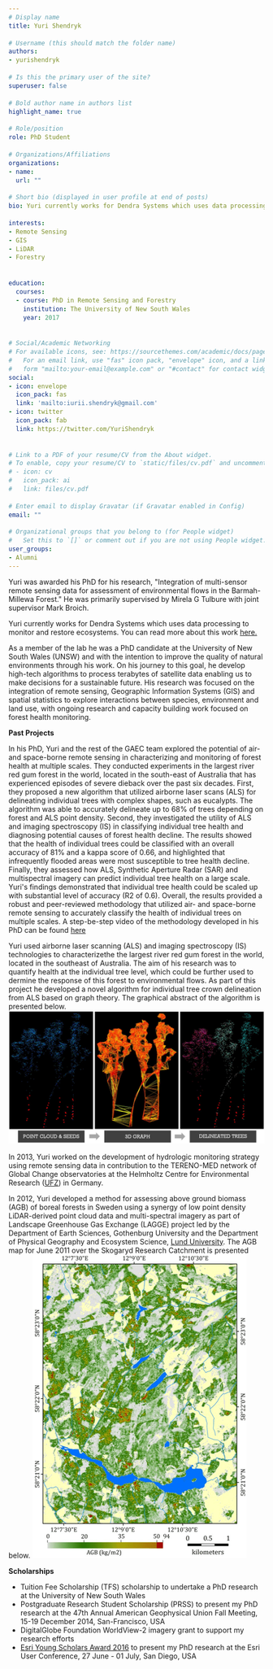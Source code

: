 ```yaml
---
# Display name
title: Yuri Shendryk

# Username (this should match the folder name)
authors:
- yurishendryk

# Is this the primary user of the site?
superuser: false

# Bold author name in authors list
highlight_name: true

# Role/position
role: PhD Student

# Organizations/Affiliations
organizations:
- name: 
  url: ""

# Short bio (displayed in user profile at end of posts)
bio: Yuri currently works for Dendra Systems which uses data processing to monitor and restore ecosystems. You can read more about this work <a href="https://dendra.io/blog/author/yuri-shendryk/"> here. </a>

interests:
- Remote Sensing
- GIS
- LiDAR
- Forestry


education:
  courses:
  - course: PhD in Remote Sensing and Forestry
    institution: The University of New South Wales
    year: 2017


# Social/Academic Networking
# For available icons, see: https://sourcethemes.com/academic/docs/page-builder/#icons
#   For an email link, use "fas" icon pack, "envelope" icon, and a link in the
#   form "mailto:your-email@example.com" or "#contact" for contact widget.
social:
- icon: envelope
  icon_pack: fas
  link: 'mailto:iurii.shendryk@gmail.com'
- icon: twitter
  icon_pack: fab
  link: https://twitter.com/YuriShendryk


# Link to a PDF of your resume/CV from the About widget.
# To enable, copy your resume/CV to `static/files/cv.pdf` and uncomment the lines below.
# - icon: cv
#   icon_pack: ai
#   link: files/cv.pdf

# Enter email to display Gravatar (if Gravatar enabled in Config)
email: ""

# Organizational groups that you belong to (for People widget)
#   Set this to `[]` or comment out if you are not using People widget.
user_groups:
- Alumni
---
```

Yuri was awarded his PhD for his research, "Integration of multi-sensor remote sensing data for assessment of environmental flows in the Barmah-Millewa Forest." He was primarily supervised by Mirela G Tulbure with joint supervisor Mark Broich.

Yuri currently works for Dendra Systems which uses data processing to monitor and restore ecosystems. You can read more about this work <a href="https://dendra.io/blog/author/yuri-shendryk/"> here. </a>

As a member of the lab he was a PhD candidate at the University of New South Wales (UNSW) and with the intention to improve the quality of natural environments through his work. On his journey to this goal, he develop high-tech algorithms to process terabytes of satellite data enabling us to make decisions for a sustainable future. His research was focused on the integration of remote sensing, Geographic Information Systems (GIS) and spatial statistics to explore interactions between species, environment and land use, with ongoing research and capacity building work focused on forest health monitoring.

<b>Past Projects</b>

In his PhD, Yuri and the rest of the GAEC team explored the potential of air- and space-borne remote sensing in characterizing and monitoring of forest health at multiple scales. They conducted experiments in the largest river red gum forest in the world, located in the south-east of Australia that has experienced episodes of severe dieback over the past six decades. First, they proposed a new algorithm that utilized airborne laser scans (ALS) for delineating individual trees with complex shapes, such as eucalypts. The algorithm was able to accurately delineate up to 68% of trees depending on forest and ALS point density. Second, they investigated the utility of ALS and imaging spectroscopy (IS) in classifying individual tree health and diagnosing potential causes of forest health decline. The results showed that the health of individual trees could be classified with an overall accuracy of 81% and a kappa score of 0.66, and highlighted that infrequently flooded areas were most susceptible to tree health decline. Finally, they assessed how ALS, Synthetic Aperture Radar (SAR) and multispectral imagery can predict individual tree health on a large scale. Yuri's findings demonstrated that individual tree health could be scaled up with substantial level of accuracy (R2 of 0.6). Overall, the results provided a robust and peer-reviewed methodology that utilized air- and space-borne remote sensing to accurately classify the health of individual trees on multiple scales. A step-be-step video of the methodology developed in his PhD can be found <a href="https://www.youtube.com/watch?v=xI937fpA7mM"> here</a>

Yuri used airborne laser scanning (ALS) and imaging spectroscopy (IS) technologies to characterizethe the largest river red gum forest in the world, located in the southeast of Australia. The aim of his research was to quantify health at the individual tree level, which could be further used to dermine the response of this forest to environmental flows. As part of this project he developed a novel algorithm for individual tree crown delineation from ALS based on graph theory. The graphical abstract of the algorithm is presented below.
<img src="abstract.png" alt="image is not available"> 

In 2013, Yuri worked on the development of hydrologic monitoring strategy using remote sensing data in contribution to the TERENO-MED network of Global Change observatories at the Helmholtz Centre for Environmental Research (<a href="https://www.ufz.de/index.php?en=33573">UFZ</a>) in Germany.

In 2012, Yuri developed a method for assessing above ground biomass (AGB) of boreal forests in Sweden using a synergy of low point density LiDAR-derived point cloud data and multi-spectral imagery as part of Landscape Greenhouse Gas Exchange (LAGGE) project led by the Department of Earth Sciences, Gothenburg University and the Department of Physical Geography and Ecosystem Science, <a href="https://www.nateko.lu.se/">Lund University</a>. The AGB map for June 2011 over the Skogaryd Research Catchment is presented below.
<img src="AGB_map.png" alt="image is not available"> 

<b>Scholarships</b>
- Tuition Fee Scholarship (TFS) scholarship to undertake a PhD research at the University of New South Wales
- Postgraduate Research Student Scholarship (PRSS) to present my PhD research at the 47th Annual American Geophysical Union Fall Meeting, 15-19 December 2014, San-Francisco, USA
- DigitalGlobe Foundation WorldView-2 imagery grant to support my research efforts
- <a href="https://esriaustralia.com.au/esri-young-scholar-award#EYSA_2016">Esri Young Scholars Award 2016</a> to present my PhD research at the Esri User Conference, 27 June - 01 July, San Diego, USA
